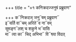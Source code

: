 +++
title = "०१ कनिक्रदज्जनुषं प्रब्रुवाण"

+++
क᳓निक्रदज् जनु᳓षम् प्रब्रुवाण᳓  
इ᳓यर्ति वा᳓चम् अरिते᳓व ना᳓वम्  
सुमङ्ग᳓लश् च शकुने भ᳓वासि  
मा᳓ त्वा का᳓ चिद् अभिभा᳓ वि᳓श्व्या विदत्